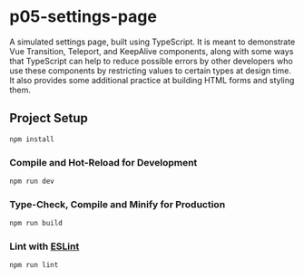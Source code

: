 # p05-settings-page

A simulated settings page, built using TypeScript.  It is meant to demonstrate Vue Transition, Teleport, and KeepAlive components, along with some ways that TypeScript can help to reduce possible errors by other developers who use these components by restricting values to certain types at design time.  It also provides some additional practice at building HTML forms and styling them.

## Project Setup

```sh
npm install
```

### Compile and Hot-Reload for Development

```sh
npm run dev
```

### Type-Check, Compile and Minify for Production

```sh
npm run build
```

### Lint with [ESLint](https://eslint.org/)

```sh
npm run lint
```
